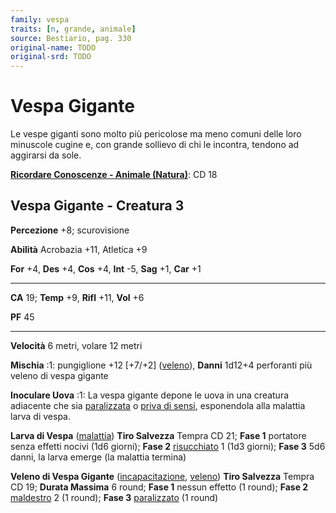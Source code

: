 ```yaml
---
family: vespa
traits: [n, grande, animale]
source: Bestiario, pag. 330
original-name: TODO
original-srd: TODO
---
```


# Vespa Gigante

Le vespe giganti sono molto più pericolose ma meno comuni delle loro minuscole
cugine e, con grande sollievo di chi le incontra, tendono ad aggirarsi da sole.

**[Ricordare Conoscenze - Animale (Natura)](/azioni/ricordare-conoscenze)**: CD
18

## Vespa Gigante - Creatura 3

**Percezione** +8; scurovisione

**Abilità** Acrobazia +11, Atletica +9

**For** +4, **Des** +4, **Cos** +4, **Int** -5, **Sag** +1, **Car** +1

---

**CA** 19; **Temp** +9, **Rifl** +11, **Vol** +6

**PF** 45

---

**Velocità** 6 metri, volare 12 metri

**Mischia** :1: pungiglione +12 \[+7/+2] ([veleno](/tratti/veleno)), **Danni**
1d12+4 perforanti più veleno di vespa gigante

**Inoculare Uova** :1: La vespa gigante depone le uova in una creatura adiacente
che sia [paralizzata](/condizioni/paralizzato) o
[priva di sensi](/condizioni/privo-di-sensi), esponendola alla malattia larva di
vespa.

**Larva di Vespa** ([malattia](/tratti/malattia)) **Tiro Salvezza** Tempra CD
21; **Fase 1** portatore senza effetti nocivi (1d6 giorni); **Fase 2**
[risucchiato](/condizioni/risucchiato) 1 (1d3 giorni); **Fase 3** 5d6 danni, la
larva emerge (la malattia termina)

**Veleno di Vespa Gigante** ([incapacitazione](/tratti/incapacitazione),
[veleno](/tratti/veleno)) **Tiro Salvezza** Tempra CD 19; **Durata Massima** 6
round; **Fase 1** nessun effetto (1 round); **Fase 2**
[maldestro](/condizioni/maldestro) 2 (1 round); **Fase 3**
[paralizzato](/condizioni/paralizzato) (1 round)
